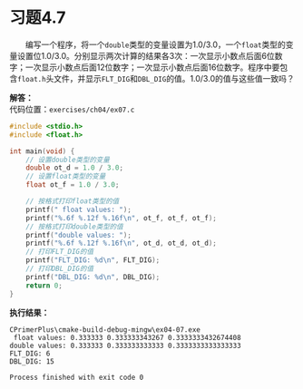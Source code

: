# 习题4.7

&emsp;&emsp;编写一个程序，将一个`double`类型的变量设置为$1.0/3.0$，一个`float`类型的变量设置位$1.0/3.0$。分别显示两次计算的结果各3次：一次显示小数点后面6位数字；一次显示小数点后面12位数字；一次显示小数点后面16位数字。程序中要包含`float.h`头文件，并显示`FLT_DIG`和`DBL_DIG`的值。$1.0/3.0$的值与这些值一致吗？

**解答：**  
代码位置：`exercises/ch04/ex07.c`
```c
#include <stdio.h>
#include <float.h>

int main(void) {
    // 设置double类型的变量
    double ot_d = 1.0 / 3.0;
    // 设置float类型的变量
    float ot_f = 1.0 / 3.0;

    // 按格式打印float类型的值
    printf(" float values: ");
    printf("%.6f %.12f %.16f\n", ot_f, ot_f, ot_f);
    // 按格式打印double类型的值
    printf("double values: ");
    printf("%.6f %.12f %.16f\n", ot_d, ot_d, ot_d);
    // 打印FLT_DIG的值
    printf("FLT_DIG: %d\n", FLT_DIG);
    // 打印DBL_DIG的值
    printf("DBL_DIG: %d\n", DBL_DIG);
    return 0;
}
```

**执行结果：**
```
CPrimerPlus\cmake-build-debug-mingw\ex04-07.exe
 float values: 0.333333 0.333333343267 0.3333333432674408
double values: 0.333333 0.333333333333 0.3333333333333333
FLT_DIG: 6
DBL_DIG: 15

Process finished with exit code 0
```